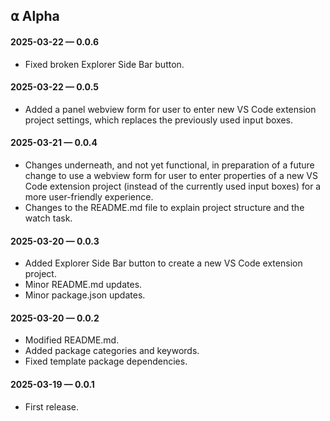 ## ⍺ Alpha

#### 2025-03-22 — 0.0.6

-   Fixed broken Explorer Side Bar button.

#### 2025-03-22 — 0.0.5

-   Added a panel webview form for user to enter new VS Code extension project settings, which replaces the previously used input boxes.

#### 2025-03-21 — 0.0.4

-   Changes underneath, and not yet functional, in preparation of a future change to use a webview form for user to enter properties of a new VS Code extension project (instead of the currently used input boxes) for a more user-friendly experience.
-   Changes to the README.md file to explain project structure and the watch task.

#### 2025-03-20 — 0.0.3

-   Added Explorer Side Bar button to create a new VS Code extension project.
-   Minor README.md updates.
-   Minor package.json updates.

#### 2025-03-20 — 0.0.2

-   Modified README.md.
-   Added package categories and keywords.
-   Fixed template package dependencies.

#### 2025-03-19 — 0.0.1

-   First release.
